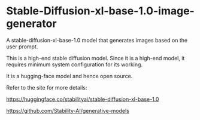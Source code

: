 # Stable-Diffusion-xl-base-1.0-image-generator
A stable-diffusion-xl-base-1.0 model that generates images based on the user prompt.

This is a high-end stable diffusion model. Since it is a high-end model, it requires minimum system configuration for its working.

It is a hugging-face model and hence open source.



Refer to the site for more details: 

https://huggingface.co/stabilityai/stable-diffusion-xl-base-1.0

https://github.com/Stability-AI/generative-models


